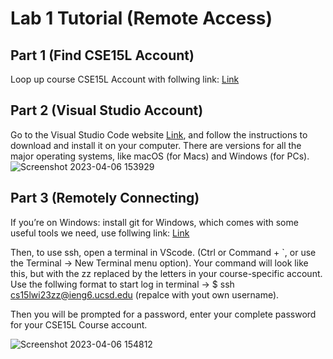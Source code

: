 # Lab 1 Tutorial (Remote Access)

## Part 1 (Find CSE15L Account)
Loop up course CSE15L Account with follwing link:
[Link](https://sdacs.ucsd.edu/~icc/index.php)


## Part 2 (Visual Studio Account)
Go to the Visual Studio Code website [Link](https://code.visualstudio.com/), and follow the instructions to download and install it on your computer. There are versions for all the major operating systems, like macOS (for Macs) and Windows (for PCs).
![Screenshot 2023-04-06 153929](https://user-images.githubusercontent.com/130106644/230506713-ef75d7e2-23a0-47ca-bb8e-dc2511b02dff.png)

## Part 3 (Remotely Connecting)
 If you’re on Windows: install git for Windows, which comes with some useful tools we need, use follwing link:
 [Link](https://gitforwindows.org/)
 
Then, to use ssh, open a terminal in VScode. (Ctrl or Command + `, or use the Terminal → New Terminal menu option). Your command will look like this, but with the zz replaced by the letters in your course-specific account. Use the follwing format to start log in terminal -> $ ssh cs15lwi23zz@ieng6.ucsd.edu (repalce with yout own username).

Then you will be prompted for a password, enter your complete password for your CSE15L Course account.

![Screenshot 2023-04-06 154812](https://user-images.githubusercontent.com/130106644/230507658-ff7d30d2-9331-48a1-bc0a-58c2376befec.png)
